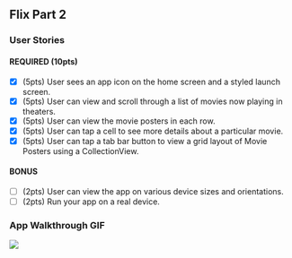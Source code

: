 
## Flix Part 2

### User Stories

#### REQUIRED (10pts)
- [x] (5pts) User sees an app icon on the home screen and a styled launch screen.
- [x] (5pts) User can view and scroll through a list of movies now playing in theaters.
- [x] (5pts) User can view the movie posters in each row.
- [x] (5pts) User can tap a cell to see more details about a particular movie.
- [x] (5pts) User can tap a tab bar button to view a grid layout of Movie Posters using a CollectionView.

#### BONUS
- [ ] (2pts) User can view the app on various device sizes and orientations.
- [ ] (2pts) Run your app on a real device.

### App Walkthrough GIF
![](http://g.recordit.co/dxAOuDFjAQ.gif)




